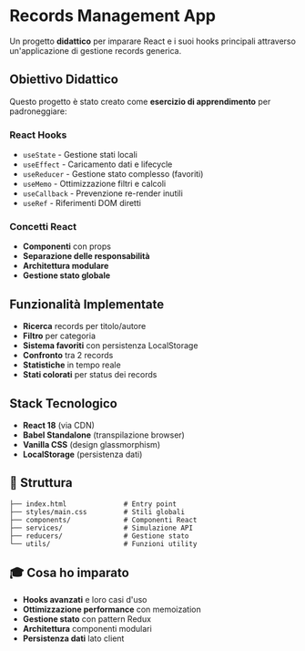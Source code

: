 # Records Management App

Un progetto **didattico** per imparare React e i suoi hooks principali attraverso un'applicazione di gestione records generica.

## Obiettivo Didattico

Questo progetto è stato creato come **esercizio di apprendimento** per padroneggiare:

### **React Hooks**

- `useState` - Gestione stati locali
- `useEffect` - Caricamento dati e lifecycle
- `useReducer` - Gestione stato complesso (favoriti)
- `useMemo` - Ottimizzazione filtri e calcoli
- `useCallback` - Prevenzione re-render inutili
- `useRef` - Riferimenti DOM diretti

### **Concetti React**

- **Componenti** con props
- **Separazione delle responsabilità**
- **Architettura modulare**
- **Gestione stato globale**

## Funzionalità Implementate

- **Ricerca** records per titolo/autore
- **Filtro** per categoria
- **Sistema favoriti** con persistenza LocalStorage
- **Confronto** tra 2 records
- **Statistiche** in tempo reale
- **Stati colorati** per status dei records

## Stack Tecnologico

- **React 18** (via CDN)
- **Babel Standalone** (transpilazione browser)
- **Vanilla CSS** (design glassmorphism)
- **LocalStorage** (persistenza dati)

## 📁 Struttura

```
├── index.html              # Entry point
├── styles/main.css         # Stili globali
├── components/             # Componenti React
├── services/               # Simulazione API
├── reducers/               # Gestione stato
└── utils/                  # Funzioni utility
```

## 🎓 Cosa ho imparato

- **Hooks avanzati** e loro casi d'uso
- **Ottimizzazione performance** con memoization
- **Gestione stato** con pattern Redux
- **Architettura** componenti modulari
- **Persistenza dati** lato client
